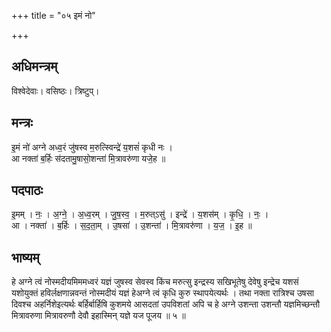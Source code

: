 +++
title = "०५ इमं नो"

+++
## अधिमन्त्रम्
विश्वेदेवाः। वसिष्ठः। त्रिष्टुप्।

## मन्त्रः
इ॒मं नो॑ अग्ने अध्व॒रं जु॑षस्व म॒रुत्स्विन्द्रे॑ य॒शसं॑ कृधी नः ।  
आ नक्ता॑ ब॒र्हिः स॑दतामु॒षासो॒शन्ता॑ मि॒त्रावरु॑णा यजे॒ह ॥

## पदपाठः
इ॒मम् । नः॒ । अ॒ग्ने॒ । अ॒ध्व॒रम् । जु॒ष॒स्व॒ । म॒रुत्ऽसु॑ । इन्द्रे॑ । य॒शस॑म् । कृ॒धि॒ । नः॒ ।  
आ । नक्ता॑ । ब॒र्हिः । स॒द॒ता॒म् । उ॒षसा॑ । उ॒शन्ता॑ । मि॒त्रावरु॑णा । य॒ज॒ । इ॒ह ॥

## भाष्यम्
हे अग्ने त्वं नोस्मदीयमिममध्वरं यज्ञं जुषस्व सेवस्व किंच मरुत्सु इन्द्रस्य सखिभूतेषु देवेषु इन्द्रेच यशसं यशोयुक्तं हविर्लक्षणान्नवन्तं नोस्मदीयं यज्ञं हेअग्ने त्वं कृधि कुरु स्थापयेत्यर्थः । तथा नक्ता रात्रिश्च उषसा दिवश्च अहर्निशेइत्यर्थः बर्हिर्बार्हिषि कुशमये आसदतां उपविशतां अपि च हे अग्ने उशन्ता उशन्तौ यज्ञमिच्छन्तौ मित्रावरुणा मित्रावरुणौ देवौ इहास्मिन् यज्ञे यज पूजय ॥ ५ ॥